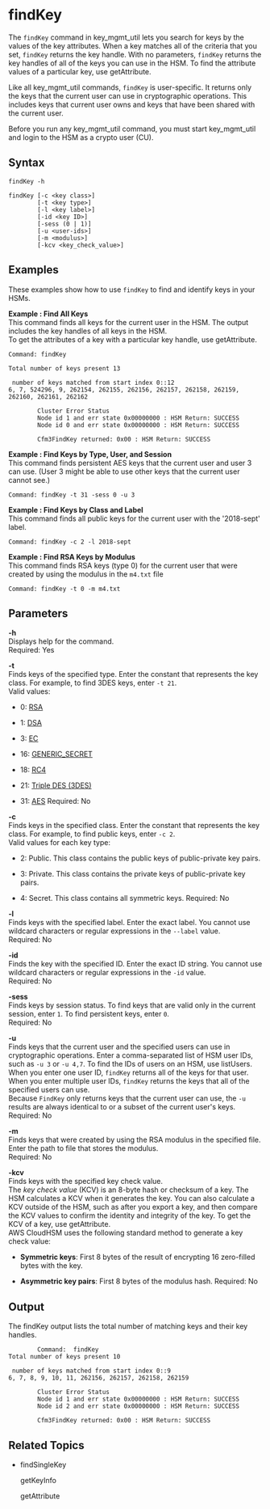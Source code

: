 # findKey<a name="key_mgmt_util-findKey"></a>

The `findKey` command in key\_mgmt\_util lets you search for keys by the values of the key attributes\. When a key matches all of the criteria that you set, `findKey` returns the key handle\. With no parameters, `findKey` returns the key handles of all of the keys you can use in the HSM\. To find the attribute values of a particular key, use getAttribute\. 

Like all key\_mgmt\_util commands, `findKey` is user\-specific\. It returns only the keys that the current user can use in cryptographic operations\. This includes keys that current user owns and keys that have been shared with the current user\. 

Before you run any key\_mgmt\_util command, you must start key\_mgmt\_util and login to the HSM as a crypto user \(CU\)\. 

## Syntax<a name="findKey-syntax"></a>

```
findKey -h 

findKey [-c <key class>] 
        [-t <key type>]
        [-l <key label>] 
        [-id <key ID>]
        [-sess (0 | 1)] 
        [-u <user-ids>]
        [-m <modulus>]
        [-kcv <key_check_value>]
```

## Examples<a name="findKey-examples"></a>

These examples show how to use `findKey` to find and identify keys in your HSMs\.

**Example : Find All Keys**  
This command finds all keys for the current user in the HSM\. The output includes the key handles of all keys in the HSM\.  
To get the attributes of a key with a particular key handle, use getAttribute\.  

```
Command: findKey

Total number of keys present 13

 number of keys matched from start index 0::12
6, 7, 524296, 9, 262154, 262155, 262156, 262157, 262158, 262159, 262160, 262161, 262162

        Cluster Error Status
        Node id 1 and err state 0x00000000 : HSM Return: SUCCESS
        Node id 0 and err state 0x00000000 : HSM Return: SUCCESS

        Cfm3FindKey returned: 0x00 : HSM Return: SUCCESS
```

**Example : Find Keys by Type, User, and Session**  
This command finds persistent AES keys that the current user and user 3 can use\. \(User 3 might be able to use other keys that the current user cannot see\.\)  

```
Command: findKey -t 31 -sess 0 -u 3
```

**Example : Find Keys by Class and Label**  
This command finds all public keys for the current user with the '2018\-sept' label\.  

```
Command: findKey -c 2 -l 2018-sept
```

**Example : Find RSA Keys by Modulus**  
This command finds RSA keys \(type 0\) for the current user that were created by using the modulus in the `m4.txt` file  

```
Command: findKey -t 0 -m m4.txt
```

## Parameters<a name="findKey-parameters"></a>

**\-h**  
Displays help for the command\.   
Required: Yes

**\-t**  
Finds keys of the specified type\. Enter the constant that represents the key class\. For example, to find 3DES keys, enter `-t 21`\.  
Valid values:   

+ 0: [RSA](https://en.wikipedia.org/wiki/RSA_(cryptosystem))

+ 1: [DSA](https://en.wikipedia.org/wiki/Digital_Signature_Algorithm)

+ 3: [EC](https://en.wikipedia.org/wiki/Elliptic-curve_cryptography)

+ 16: [GENERIC\_SECRET](http://docs.oasis-open.org/pkcs11/pkcs11-curr/v2.40/cos01/pkcs11-curr-v2.40-cos01.html#_Toc408226962)

+ 18: [RC4](https://en.wikipedia.org/wiki/RC4)

+ 21: [Triple DES \(3DES\)](https://en.wikipedia.org/wiki/Triple_DES)

+ 31: [AES](https://en.wikipedia.org/wiki/Advanced_Encryption_Standard)
Required: No

**\-c**  
Finds keys in the specified class\. Enter the constant that represents the key class\. For example, to find public keys, enter `-c 2`\.  
Valid values for each key type:  

+ 2: Public\. This class contains the public keys of public\-private key pairs\.

+ 3: Private\. This class contains the private keys of public\-private key pairs\.

+ 4: Secret\. This class contains all symmetric keys\.
Required: No

**\-l**  
Finds keys with the specified label\. Enter the exact label\. You cannot use wildcard characters or regular expressions in the `--label` value\.  
Required: No

**\-id**  
Finds the key with the specified ID\. Enter the exact ID string\. You cannot use wildcard characters or regular expressions in the `-id` value\.  
Required: No

**\-sess**  
Finds keys by session status\. To find keys that are valid only in the current session, enter `1`\. To find persistent keys, enter `0`\.  
Required: No

**\-u**  
Finds keys that the current user and the specified users can use in cryptographic operations\. Enter a comma\-separated list of HSM user IDs, such as `-u 3` or `-u 4,7`\. To find the IDs of users on an HSM, use listUsers\.  
When you enter one user ID, `findKey` returns all of the keys for that user\. When you enter multiple user IDs, `findKey` returns the keys that all of the specified users can use\.  
Because `FindKey` only returns keys that the current user can use, the `-u` results are always identical to or a subset of the current user's keys\.   
Required: No

**\-m**  
Finds keys that were created by using the RSA modulus in the specified file\. Enter the path to file that stores the modulus\.  
Required: No

**\-kcv**  
Finds keys with the specified key check value\.  
The *key check value* \(KCV\) is an 8\-byte hash or checksum of a key\. The HSM calculates a KCV when it generates the key\. You can also calculate a KCV outside of the HSM, such as after you export a key, and then compare the KCV values to confirm the identity and integrity of the key\. To get the KCV of a key, use getAttribute\.  
AWS CloudHSM uses the following standard method to generate a key check value:  

+ **Symmetric keys**: First 8 bytes of the result of encrypting 16 zero\-filled bytes with the key\.

+ **Asymmetric key pairs**: First 8 bytes of the modulus hash\.
Required: No

## Output<a name="findKey-output"></a>

The findKey output lists the total number of matching keys and their key handles\.

```
        Command:  findKey
Total number of keys present 10

 number of keys matched from start index 0::9
6, 7, 8, 9, 10, 11, 262156, 262157, 262158, 262159

        Cluster Error Status
        Node id 1 and err state 0x00000000 : HSM Return: SUCCESS
        Node id 2 and err state 0x00000000 : HSM Return: SUCCESS

        Cfm3FindKey returned: 0x00 : HSM Return: SUCCESS
```

## Related Topics<a name="findKey-seealso"></a>

+ findSingleKey

  getKeyInfo

  getAttribute